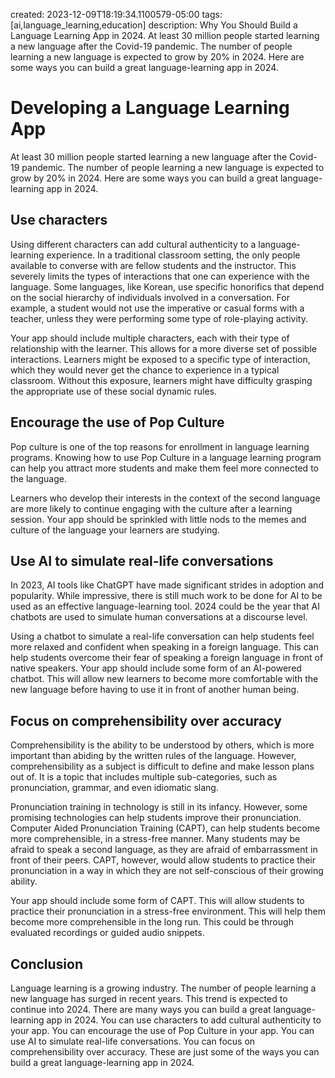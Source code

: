 created: 2023-12-09T18:19:34.1100579-05:00
tags: [ai,language_learning,education]
description: Why You Should Build a Language Learning App in 2024. At least 30 million people started learning a new language after the Covid-19 pandemic. The number of people learning a new language is expected to grow by 20% in 2024. Here are some ways you can build a great language-learning app in 2024.

# Developing a Language Learning App

At least 30 million people started learning a new language after the Covid-19 pandemic. The number of people learning a new language is expected to grow by 20% in 2024. Here are some ways you can build a great language-learning app in 2024.

## Use characters
Using different characters can add cultural authenticity to a language-learning experience. In a traditional classroom setting, the only people available to converse with are fellow students and the instructor. This severely limits the types of interactions that one can experience with the language. Some languages, like Korean, use specific honorifics that depend on the social hierarchy of individuals involved in a conversation. For example, a student would not use the imperative or casual forms with a teacher, unless they were performing some type of role-playing activity.

Your app should include multiple characters, each with their type of relationship with the learner. This allows for a more diverse set of possible interactions. Learners might be exposed to a specific type of interaction, which they would never get the chance to experience in a typical classroom. Without this exposure, learners might have difficulty grasping the appropriate use of these social dynamic rules.

## Encourage the use of Pop Culture
Pop culture is one of the top reasons for enrollment in language learning programs. Knowing how to use Pop Culture in a language learning program can help you attract more students and make them feel more connected to the language.

Learners who develop their interests in the context of the second language are more likely to continue engaging with the culture after a learning session. Your app should be sprinkled with little nods to the memes and culture of the language your learners are studying.

## Use AI to simulate real-life conversations
In 2023, AI tools like ChatGPT have made significant strides in adoption and popularity. While impressive, there is still much work to be done for AI to be used as an effective language-learning tool. 2024 could be the year that AI chatbots are used to simulate human conversations at a discourse level.

Using a chatbot to simulate a real-life conversation can help students feel more relaxed and confident when speaking in a foreign language. This can help students overcome their fear of speaking a foreign language in front of native speakers. Your app should include some form of an AI-powered chatbot. This will allow new learners to become more comfortable with the new language before having to use it in front of another human being.

## Focus on comprehensibility over accuracy
Comprehensibility is the ability to be understood by others, which is more important than abiding by the written rules of the language. However, comprehensibility as a subject is difficult to define and make lesson plans out of. It is a topic that includes multiple sub-categories, such as pronunciation, grammar, and even idiomatic slang.

Pronunciation training in technology is still in its infancy. However, some promising technologies can help students improve their pronunciation. Computer Aided Pronunciation Training (CAPT), can help students become more comprehensible, in a stress-free manner. Many students may be afraid to speak a second language, as they are afraid of embarrassment in front of their peers. CAPT, however, would allow students to practice their pronunciation in a way in which they are not self-conscious of their growing ability.

Your app should include some form of CAPT. This will allow students to practice their pronunciation in a stress-free environment. This will help them become more comprehensible in the long run. This could be through evaluated recordings or guided audio snippets.

## Conclusion
Language learning is a growing industry. The number of people learning a new language has surged in recent years. This trend is expected to continue into 2024. There are many ways you can build a great language-learning app in 2024. You can use characters to add cultural authenticity to your app. You can encourage the use of Pop Culture in your app. You can use AI to simulate real-life conversations. You can focus on comprehensibility over accuracy. These are just some of the ways you can build a great language-learning app in 2024.

